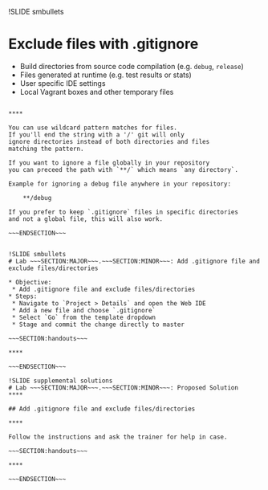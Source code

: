 !SLIDE smbullets
# Exclude files with .gitignore

* Build directories from source code compilation (e.g. `debug`, `release`)
* Files generated at runtime (e.g. test results or stats)
* User specific IDE settings
* Local Vagrant boxes and other temporary files

~~~SECTION:handouts~~~

****

You can use wildcard pattern matches for files.
If you'll end the string with a '/' git will only
ignore directories instead of both directories and files
matching the pattern.

If you want to ignore a file globally in your repository
you can preceed the path with `**/` which means `any directory`.

Example for ignoring a debug file anywhere in your repository:

    **/debug

If you prefer to keep `.gitignore` files in specific directories
and not a global file, this will also work.

~~~ENDSECTION~~~


!SLIDE smbullets
# Lab ~~~SECTION:MAJOR~~~.~~~SECTION:MINOR~~~: Add .gitignore file and exclude files/directories

* Objective:
 * Add .gitignore file and exclude files/directories
* Steps:
 * Navigate to `Project > Details` and open the Web IDE
 * Add a new file and choose `.gitignore`
 * Select `Go` from the template dropdown
 * Stage and commit the change directly to master

~~~SECTION:handouts~~~

****

~~~ENDSECTION~~~

!SLIDE supplemental solutions
# Lab ~~~SECTION:MAJOR~~~.~~~SECTION:MINOR~~~: Proposed Solution
****

## Add .gitignore file and exclude files/directories

****

Follow the instructions and ask the trainer for help in case.

~~~SECTION:handouts~~~

****

~~~ENDSECTION~~~
